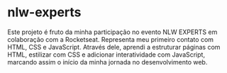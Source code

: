 # nlw-experts
Este projeto é fruto da minha participação no evento NLW EXPERTS em colaboração com a Rocketseat. Representa meu primeiro contato com HTML, CSS e JavaScript. Através dele, aprendi a estruturar páginas com HTML, estilizar com CSS e adicionar interatividade com JavaScript, marcando assim o início da minha jornada no desenvolvimento web.
